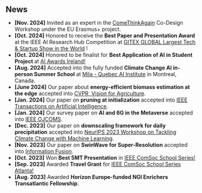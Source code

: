 <h2 style="margin: 60px 0px 10px;">News</h2>

<ul>
<li><strong>[Nov. 2024]</strong> Invited as an expert in the <a href="https://comethinkagain.eu/co-creation-workshops/co-creation-workshops-evolution-learnings-and-outcomes/">ComeThinkAgain</a> Co-Design Workshop under the EU Erasmus+ project.</li>
<li><strong>[Oct. 2024]</strong> Honored to receive the <strong>Best Paper and Presentation Award</strong>
at the IEEE AI Research Hub Competition at <a href="https://www.gitex.com/home"> GITEX GLOBAL Largest Tech & Startup Show in the World</a>
!</li>
<li><strong>[Oct. 2024]</strong> Honored to be finalist for <strong> Best Application of AI in Student Project </strong> at <a href="https://aiawards.ie/2024-ai-awards-finalists-revealed/">AI Awards Ireland! </a> </li>
<li><strong>[Aug. 2024]</strong> Accepted into the fully funded <strong>Climate Change AI in-person Summer School</strong> at <a href="https://www.climatechange.ai/blog/2024-12-04-summer-school-24-in-person">Mila - Quebec AI Institute</a> in Montreal, Canada.</li> 
<li><strong>[June 2024]</strong> Our paper about <strong>energy-efficient biomass estimation at the edge</strong> accepted into <a href="https://openaccess.thecvf.com/content/CVPR2024W/Vision4Ag/papers Zawish_Energy-Efficient_Uncertainty-Aware_Biomass_Composition_Prediction_at_the_Edge_CVPRW_2024_paper.pdf">CVPR, Vision for Agriculture</a>.</li>  
<li><strong>[Jan. 2024]</strong> Our paper on <strong>pruning at initialization</strong> accepted into <a href="https://ieeexplore.ieee.org/abstract/document/10398587/">IEEE Transactions on Artificial Intelligence</a>.</li>  
<li><strong>[Jan. 2024]</strong> Our survey paper on <strong>AI and 6G in the Metaverse</strong> accepted into <a href="https://ieeexplore.ieee.org/document/10415393/">IEEE OJCOMS</a>.</li>
<li><strong>[Dec. 2023]</strong> Our paper on <strong>downscaling framework for daily precipitation</strong> accepted into <a href="https://jantsch.se/AxelJantsch/papers/2023/MatthiasBittner-CCAI-NeurIPS.pdf">NeurIPS 2023 Workshop on Tackling Climate Change with Machine Learning</a>.</li>
<li><strong>[Nov. 2023]</strong> Our paper on <strong>SwinWave for Super-Resolution</strong> accepted into <a href="https://www.sciencedirect.com/science/article/abs/pii/S1566253523004438">Information Fusion</a>.</li>  
<li><strong>[Oct. 2023]</strong> Won <strong>Best 5MT Presentation</strong> in <a href="https://www.comsoc.org/education-training/ieee-comsoc-school-series/2023-ieee-comsoc-school-series-atlanta-usa-event">IEEE ComSoc School Series! </a></li>

<li><strong>[Sep. 2023]</strong> Awarded <strong>Travel Grant</strong> for <a href="https://www.comsoc.org/education-training/ieee-comsoc-school-series/2023-ieee-comsoc-school-series-atlanta-usa-event">IEEE ComSoc School Series Atlanta!</a></li>
<li><strong>[Aug. 2023]</strong> Awarded <strong>Horizon Europe-funded NGI Enrichers Transatlantic Fellowship</strong>.</li>




  
<!-- 
<li> <a href="#" onclick="toggleVis(this); return false;">Show more</a> </li>
<div id="newsmore" style="display:none"> 
  <li><strong>[Dec. 2023]</strong> I will serve as an Area Chair of <a href="https://eccv2024.ecva.net/">ECCV 2024</a> and <a href="https://www.auai.org/uai2024/">UAI 2024</a>.</li>
  <li><strong>[Oct. 2023]</strong> I gave a talk on continual learning at <a href="https://bair.berkeley.edu/">BAIR, UC Berkeley</a>. </li>
  <li><strong>[Aug. 2023]</strong> I will serve as an Area Chair of <a href="https://cvpr.thecvf.com/">CVPR 2024</a>, <a href="https://iclr.cc/">ICLR 2024</a>, and <a href="https://aistats.org/aistats2024/">AISTATS 2024</a>.</li>
  <li><strong>[Aug. 2023]</strong> I will give a talk at <a href="https://engineering.purdue.edu/ChanGroup/comp_imaging_seminar.html">Purdue Computational Imaging Seminar</a>.</li>
  <li><strong>[May 2023]</strong> Our paper about <a href="https://arxiv.org/pdf/2306.00988.pdf">continual learning</a> is accepted to <a href="https://conferences.miccai.org/2023/en/">MICCAI 2023</a>.</li>
  <li><strong>[Apr. 2023]</strong> I will give a talk on continual learning at <a href="https://calendars.illinois.edu/detail/2568?eventId=33456212">UIUC External Speaker Series</a>.</li>
  <li><strong>[Apr. 2023]</strong> I will give a talk on continual learning at <a href="https://sites.google.com/view/visionseminar">MIT Vision and Graphics Seminar</a>.</li>
  <li><strong>[Apr. 2023]</strong> I will serve as an Area Chair of <a href="https://www.auai.org/uai2023/">UAI 2023</a> and <a href="https://bmvc2023.rog/">BMVC 2023</a>.</li>
  <li><strong>[Mar. 2023]</strong> I will participate in the <a href="https://cvpr2023.thecvf.com/Conferences/2023/CallForDoctoralConsortium">CVPR 2023 Doctoral Consortium</a> with a travel award. </li>
  <li><strong>[Mar. 2023]</strong> I gave a talk on continual learning at <a href="https://vigr.cs.columbia.edu/vigr_seminar.html">Columbia VIGR Seminar</a>. </li>
  <li><strong>[Mar. 2023]</strong> I gave a talk on few-shot learning at EPFL. </li>
  <li><strong>[Feb. 2023]</strong> Two papers about <a href="./publications/">continual learning</a> are accepted to <a href="http://cvpr2023.thecvf.com/">CVPR 2023</a>.</li>
  <li><strong>[Dec. 2022]</strong> <a href="https://www.bmvc2023.org">BMVC 2023</a> will be held in Aberdeen, UK, and I will serve as the Website Chair.</li>
  <li><strong>[Nov. 2022]</strong> Our paper about <a href="https://pure.mpg.de/rest/items/item_3478882_1/component/file_3478883/content">class-incremental learning</a> is accepted to <a href="https://aaai.org/Conferences/AAAI-23/">AAAI 2023</a>.</li>
  <li><strong>[Oct. 2022]</strong> I am recognized as a top reviewer for <a href="https://neurips.cc/Conferences/2022/ProgramCommittee">NeurIPS 2022</a>.</li>
  <li><strong>[Aug. 2022]</strong> I will serve as an area chair of <a href="https://aistats.org/aistats2023/">AISTATS 2023</a>.</li>
  <li><strong>[Jun. 2022]</strong> I will serve as a student mentor of <a href="https://sites.google.com/view/cvpr-academy/">the CVPR Academy</a> at <a href="http://cvpr2022.thecvf.com/">CVPR 2022</a>.</li>
  <li><strong>[Jun. 2022]</strong> I will serve as a website chair of <a href="https://bmvc2022.org/people/organisers/">BMVC 2022</a>, along with <a href="https://yashbhalgat.github.io/">Yash Bhalgat</a>.</li>
  <li><strong>[Sep. 2021]</strong> Our paper about <a href="https://openreview.net/pdf?id=BfPzZSype5M">class-incremental learning</a> is accepted to <a href="https://neurips.cc/Conferences/2021">NeurIPS 2021</a>.</li>
  <li><strong>[Mar. 2021]</strong> Our paper about <a href="https://arxiv.org/pdf/2010.05063.pdf">class-incremental learning</a> is accepted to <a href="http://cvpr2021.thecvf.com/">CVPR 2021</a>.</li>
  <li><strong>[Jul. 2020]</strong> Our paper about <a href="https://link.springer.com/content/pdf/10.1007%2F978-3-030-58517-4_24.pdf">few-shot learning</a> is accepted to <a href="https://eccv2020.eu/">ECCV 2020</a>.</li>
  <li><strong>[Feb. 2020]</strong> Our paper about <a href="https://arxiv.org/pdf/2002.10211.pdf">class-incremental learning</a> is accepted to <a href="http://cvpr2020.thecvf.com/">CVPR 2020</a>.</li>
  <li><strong>[Feb. 2020]</strong> We will host the <a href="https://www.acmmmasia.org/2020/committee.html">ACM Multimedia Asia 2020</a> conference in Singapore!</li>
  <li><strong>[Sep. 2019]</strong> Our paper about <a href="https://papers.nips.cc/paper/2019/file/bf25356fd2a6e038f1a3a59c26687e80-Paper.pdf">few-shot learning</a> is accepted to <a href="https://nips.cc/Conferences/2019">NeurIPS 2019</a>.</li>
  <li><strong>[Mar. 2019]</strong> Our paper about <a href="https://openaccess.thecvf.com/content_CVPR_2019/papers/Sun_Meta-Transfer_Learning_for_Few-Shot_Learning_CVPR_2019_paper.pdf">few-shot learning</a> is accepted to <a href="http://cvpr2019.thecvf.com/">CVPR 2019</a>.</li>
</div> -->

</ul>
